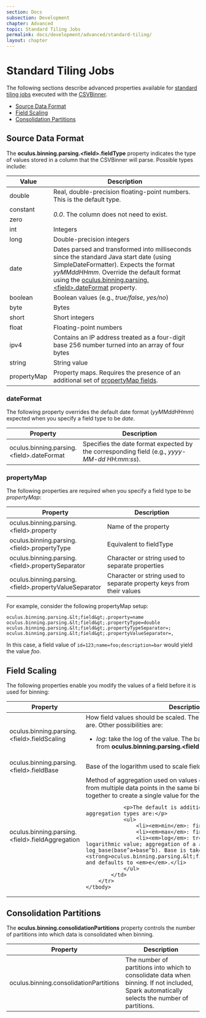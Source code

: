 ```yaml
---
section: Docs
subsection: Development
chapter: Advanced
topic: Standard Tiling Jobs
permalink: docs/development/advanced/standard-tiling/
layout: chapter
---
```


Standard Tiling Jobs
====================

The following sections describe advanced properties available for [standard tiling jobs](../../how-to/standard-tiling/) executed with the [CSVBinner](../../how-to/standard-tiling/#csvbinner).

- [Source Data Format](#source-data-format)
- [Field Scaling](#field-scaling)
- [Consolidation Partitions](#consolidation-partitions)

## <a name="source-data-format"></a> Source Data Format ##

The **oculus.<wbr>binning.<wbr>parsing.<wbr>&lt;field&gt;.<wbr>fieldType** property indicates the type of values stored in a column that the CSVBinner will parse. Possible types include:

<table class="summaryTable" style="width:100%;">
    <thead>
        <tr>
            <th scope="col" style="width:20%;">Value</th>
            <th scope="col" style="width:80%;">Description</th>
        </tr>
    </thead>
    <tbody>
        <tr>
            <td class="value">double</td>
            <td class="description">Real, double-precision floating-point numbers. This is the default type.</td>
        </tr>
        <tr>
            <td class="value">constant</td>
            <td class="description" rowspan="2"><em>0.0</em>. The column does not need to exist.</td>
        </tr>
        <tr>
            <td class="value">zero</td>
        </tr>
        <tr>
            <td class="value">int</td>
            <td class="description">Integers</td>
        </tr>
        <tr>
            <td class="value">long</td>
            <td class="description">Double-precision integers</td>
        </tr>
        <tr>
            <td class="value">date</td>
            <td class="description">Dates parsed and transformed into milliseconds since the standard Java start date (using SimpleDateFormatter). Expects the format <em>yyMMddHHmm</em>. Override the default format using the <a href="#dateformat">oculus.binning.parsing.&lt;field&gt;.dateFormat</a> property.</td>
        </tr>
        <tr>
            <td class="value">boolean</td>
            <td class="description">Boolean values (e.g., <em>true/false</em>, <em>yes/no</em>)</td>
        </tr>
        <tr>
            <td class="value">byte</td>
            <td class="description">Bytes</td>
        </tr>
        <tr>
            <td class="value">short</td>
            <td class="description">Short integers</td>
        </tr>
        <tr>
            <td class="value">float</td>
            <td class="description">Floating-point numbers</td>
        </tr>
        <tr>
            <td class="value">ipv4</td>
            <td class="description">Contains an IP address treated as a four-digit base 256 number turned into an array of four bytes</td>
        </tr>
        <tr>
            <td class="value">string</td>
            <td class="description">String value</td>
        </tr>
        <tr>
            <td class="value">propertyMap</td>
            <td class="description">Property maps. Requires the presence of an additional set of <a href="#propertymap">propertyMap fields</a>.</td>
        </tr>
    </tbody>
</table>

### dateFormat ###

The following property overrides the default date format (*yyMMddHHmm*) expected when you specify a field type to be *date*.

<table class="summaryTable" style="width:100%;">
    <thead>
        <tr>
            <th scope="col" style="width:20%;">Property</th>
            <th scope="col" style="width:80%;">Description</th>
        </tr>
    </thead>
    <tbody>
        <tr>
            <td class="property">oculus.binning.parsing.&lt;field&gt;.dateFormat</td>
            <td class="description">Specifies the date format expected by the corresponding field (e.g., <em>yyyy-MM-dd HH:mm:ss</em>).</td>
        </tr>
    </tbody>
</table>

### propertyMap ###

The following properties are required when you specify a field type to be *propertyMap*:

<table class="summaryTable" style="width:100%;">
    <thead>
        <tr>
            <th scope="col" style="width:20%;">Property</th>
            <th scope="col" style="width:80%;">Description</th>
        </tr>
    </thead>
    <tbody>
        <tr>
            <td class="property">oculus.binning.parsing.&lt;field&gt;.property</td>
            <td class="description">Name of the property</td>
        </tr>
        <tr>
            <td class="property">oculus.binning.parsing.&lt;field&gt;.propertyType</td>
            <td class="description">Equivalent to fieldType</td>
        </tr>
        <tr>
            <td class="property">oculus.binning.parsing.&lt;field&gt;.propertySeparator</td>
            <td class="description">Character or string used to separate properties</td>
        </tr>
        <tr>
            <td class="property">oculus.binning.parsing.&lt;field&gt;.propertyValueSeparator</td>
            <td class="description">Character or string used to separate property keys from their values</td>
        </tr>
    </tbody>
</table>

For example, consider the following propertyMap setup:

```properties
oculus.binning.parsing.&lt;field&gt;.property=name
oculus.binning.parsing.&lt;field&gt;.propertyType=double
oculus.binning.parsing.&lt;field&gt;.propertyTypeSeparator=;
oculus.binning.parsing.&lt;field&gt;.propertyValueSeparator=,
```

In this case, a field value of `id=123;name=foo;description=bar` would yield the value *foo*.

## <a name="field-scaling"></a> Field Scaling ##

The following properties enable you modify the values of a field before it is used for binning:

<table class="summaryTable" style="width:100%;">
    <thead>
        <tr>
            <th scope="col" style="width:20%;">Property</th>
            <th scope="col" style="width:80%;">Description</th>
        </tr>
    </thead>
    <tbody>
        <tr>
            <td class="property">oculus.binning.parsing.&lt;field&gt;.fieldScaling</td>
            <td class="description">
                How field values should be scaled. The default leaves values as they are. Other possibilities are:
                <ul>
                    <li><em>log</em>: take the log of the value. The base of the logarithm is taken from <strong>oculus.binning.parsing.&lt;field&gt;.fieldBase</strong>.</li>
                </ul>
            </td>
        </tr>
        <tr>
            <td class="property">oculus.binning.parsing.&lt;field&gt;.fieldBase</td>
            <td class="description">Base of the logarithm used to scale field values.</td>
        </tr>
        <tr>
            <td class="property">oculus.binning.parsing.&lt;field&gt;.fieldAggregation</td>
            <td class="description">
                Method of aggregation used on values of field. Describes how values from multiple data points in the same bin should be aggregated together to create a single value for the bin.

                <p>The default is addition. Other possible aggregation types are:</p>
                <ul>
                    <li><em>min</em>: find the minimum value</li>
                    <li><em>max</em>: find the maximum value</li>
                    <li><em>log</em>: treat the number as a logarithmic value; aggregation of a and b is log_base(base^a+base^b). Base is taken from property <strong>oculus.binning.parsing.&lt;field&gt;.fieldBase</strong>, and defaults to <em>e</em>.</li>
                </ul>
            </td>
        </tr>
    </tbody>
</table>

## Consolidation Partitions ##

The **oculus.binning.consolidationPartitions** property controls the number of partitions into which data is consolidated when binning.

<table class="summaryTable" style="width:100%;">
    <thead>
        <tr>
            <th scope="col" style="width:20%;">Property</th>
            <th scope="col" style="width:80%;">Description</th>
        </tr>
    </thead>
    <tbody>
        <tr>
            <td class="property">oculus.binning.consolidationPartitions</td>
            <td class="description">The number of partitions into which to consolidate data when binning. If not included, Spark automatically selects the number of partitions.</td>
        </tr>
    </tbody>
</table>